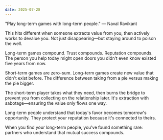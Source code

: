 ```yaml
---
date: 2025-07-28
---
```


"Play long-term games with long-term people." — Naval Ravikant

This hits different when someone extracts value from you, then actively works to devalue you. Not just disappearing—but staying around to poison the well.

Long-term games compound. Trust compounds. Reputation compounds. The person you help today might open doors you didn't even know existed five years from now.

Short-term games are zero-sum. Long-term games create new value that didn't exist before. The difference between taking from a pie versus making the pie bigger.

The short-term player takes what they need, then burns the bridge to prevent you from collecting on the relationship later. It's extraction with sabotage—ensuring the value only flows one way.

Long-term people understand that today's favor becomes tomorrow's opportunity. They protect your reputation because it's connected to theirs.

When you find your long-term people, you've found something rare: partners who understand that mutual success compounds.
